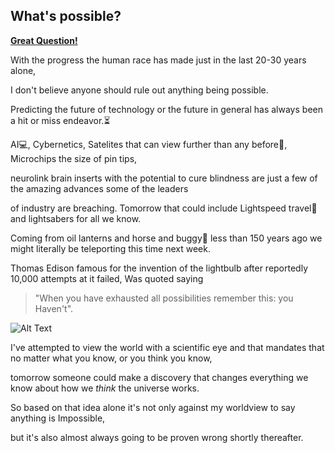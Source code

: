 ## What's possible?

<ins>**Great Question!**</ins>

With the progress the human race has made just in the last 20-30 years alone,

I don't believe anyone should rule out anything being possible. 

Predicting the future of technology or the future in general has always been a hit or miss endeavor.:hourglass_flowing_sand:

AI:computer:, Cybernetics, Satelites that can view further than any before:satellite:, Microchips the size of pin tips,

neurolink brain inserts with the potential to cure blindness are just a few of the amazing advances some of the leaders

of industry are breaching. Tomorrow that could include Lightspeed travel:rocket: and lightsabers for all we know. 

Coming from oil lanterns and horse and buggy:carousel_horse: less than 150 years ago we might literally be teleporting this time next week.

Thomas Edison famous for the invention of the lightbulb after reportedly 10,000 attempts at it failed, Was quoted saying 

>"When you have exhausted all possibilities remember this: you Haven't".

![Alt Text](https://i.pinimg.com/originals/df/30/ce/df30ce307f9cfe83914bd0bb0f6c5ed1.gif)

I've attempted to view the world with a scientific eye and that mandates that no matter what you know, or you think you know,

tomorrow someone could make a discovery that changes everything we know about how we _think_ the universe works.

So based on that idea alone it's not only against my worldview to say anything is Impossible,

but it's also almost always going to be proven wrong shortly thereafter.
